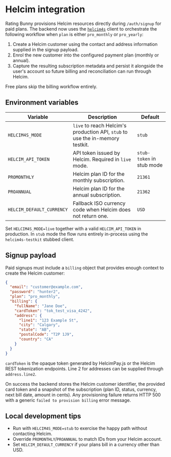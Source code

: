 # Helcim integration

Rating Bunny provisions Helcim resources directly during `/auth/signup` for paid
plans. The backend now uses the [`helcim4s`](https://github.com/iscs/helcim4s)
client to orchestrate the following workflow when `plan` is either
`pro_monthly` or `pro_yearly`:

1. Create a Helcim customer using the contact and address information supplied
   in the signup payload.
2. Enrol the new customer into the configured payment plan (monthly or annual).
3. Capture the resulting subscription metadata and persist it alongside the
   user's account so future billing and reconciliation can run through Helcim.

Free plans skip the billing workflow entirely.

## Environment variables

| Variable | Description | Default |
| --- | --- | --- |
| `HELCIM4S_MODE` | `live` to reach Helcim's production API, `stub` to use the in-memory testkit. | `stub` |
| `HELCIM_API_TOKEN` | API token issued by Helcim. Required in `live` mode. | `stub-token` in stub mode |
| `PROMONTHLY` | Helcim plan ID for the monthly subscription. | `21361` |
| `PROANNUAL` | Helcim plan ID for the annual subscription. | `21362` |
| `HELCIM_DEFAULT_CURRENCY` | Fallback ISO currency code when Helcim does not return one. | `USD` |

Set `HELCIM4S_MODE=live` together with a valid `HELCIM_API_TOKEN` in
production. In `stub` mode the flow runs entirely in-process using the
`helcim4s-testkit` stubbed client.

## Signup payload

Paid signups must include a `billing` object that provides enough context to
create the Helcim customer:

```json
{
  "email": "customer@example.com",
  "password": "hunter2",
  "plan": "pro_monthly",
  "billing": {
    "fullName": "Jane Doe",
    "cardToken": "tok_test_visa_4242",
    "address": {
      "line1": "123 Example St",
      "city": "Calgary",
      "state": "AB",
      "postalCode": "T2P 1J9",
      "country": "CA"
    }
  }
}
```

`cardToken` is the opaque token generated by HelcimPay.js or the Helcim REST
tokenization endpoints. Line 2 for addresses can be supplied through
`address.line2`.

On success the backend stores the Helcim customer identifier, the provided card
token and a snapshot of the subscription (plan ID, status, currency, next bill
date, amount in cents). Any provisioning failure returns HTTP 500 with a generic
`failed to provision billing` error message.

## Local development tips

* Run with `HELCIM4S_MODE=stub` to exercise the happy path without contacting
  Helcim.
* Override `PROMONTHLY`/`PROANNUAL` to match IDs from your Helcim account.
* Set `HELCIM_DEFAULT_CURRENCY` if your plans bill in a currency other than
  USD.
